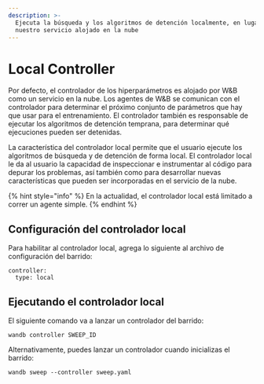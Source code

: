 ```yaml
---
description: >-
  Ejecuta la búsqueda y los algoritmos de detención localmente, en lugar de usar
  nuestro servicio alojado en la nube
---
```


# Local Controller

Por defecto, el controlador de los hiperparámetros es alojado por W&B como un servicio en la nube. Los agentes de W&B se comunican con el controlador para determinar el próximo conjunto de parámetros que hay que usar para el entrenamiento. El controlador también es responsable de ejecutar los algoritmos de detención temprana, para determinar qué ejecuciones pueden ser detenidas.

La característica del controlador local permite que el usuario ejecute los algoritmos de búsqueda y de detención de forma local. El controlador local le da al usuario la capacidad de inspeccionar e instrumentar al código para depurar los problemas, así también como para desarrollar nuevas características que pueden ser incorporadas en el servicio de la nube.

{% hint style="info" %}
En la actualidad, el controlador local está limitado a correr un agente simple.
{% endhint %}

## Configuración del controlador local

Para habilitar al controlador local, agrega lo siguiente al archivo de configuración del barrido:

```text
controller:
  type: local
```

## Ejecutando el controlador local

 El siguiente comando va a lanzar un controlador del barrido:

```text
wandb controller SWEEP_ID
```

  
Alternativamente, puedes lanzar un controlador cuando inicializas el barrido:

```text
wandb sweep --controller sweep.yaml
```

